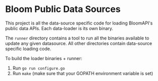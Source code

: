 Bloom Public Data Sources
=========================

This project is all the data-source specific code for loading
BloomAPI's public data APIs. Each data-loader is its own binary.

The `runner` directory contains a tool to run all the binaries
available to update any given datasource. All other directories
contain data-source specific loading code.

To build the loader binaries + runner:

1. Run `go run configure.go`
2. Run `make` (make sure that your GOPATH environment variable is set)
